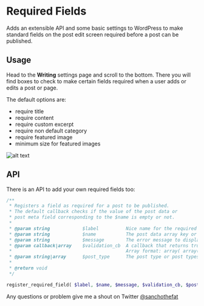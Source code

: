 Required Fields
===============

Adds an extensible API and some basic settings to WordPress to make standard fields on the post edit screen required before a post can be published.

## Usage

Head to the **Writing** settings page and scroll to the bottom. There you will find boxes to check to make certain fields required when a user adds or edits a post or page.

The default options are:

* require title
* require content
* require custom excerpt
* require non default category
* require featured image
* minimum size for featured images

![alt text](https://github.com/interconnectit/required-fields/raw/master/src/common/images/screenshot.png "Admin screenshot")

## API

There is an API to add your own required fields too:

```php
/**
 * Registers a field as required for a post to be published.
 * The default callback checks if the value of the post data or
 * post meta field corresponding to the $name is empty or not.
 *
 * @param string 			$label         	Nice name for the required field
 * @param string 			$name          	The post data array key or custom field key eg: 'post_title', 'my_meta_key'
 * @param string 			$message       	The error message to display if validation fails
 * @param callback|array 	$validation_cb 	A callback that returns true if the field value is ok or an array of error message and callbacks
 * 											Array format: array( array( 'message' => 'Error message', 'cb' => 'callable_function' ), ... )
 * @param string|array 		$post_type     	The post type or post types to run the validation on
 *
 * @return void
 */

register_required_field( $label, $name, $message, $validation_cb, $post_types );
```

Any questions or problem give me a shout on Twitter [@sanchothefat](http://twitter.com/sanchothefat)
